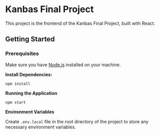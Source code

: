 # Kanbas Final Project

This project is the frontend of the Kanbas Final Project, built with React.

## Getting Started

### Prerequisites

Make sure you have [Node.js](https://nodejs.org/) installed on your machine.


**Install Dependencies:**

   ```npm install ```

**Running the Application**

   ```npm start ```


**Environment Variables**

Create `.env.local` file in the root directory of the project to store any necessary environment variables.